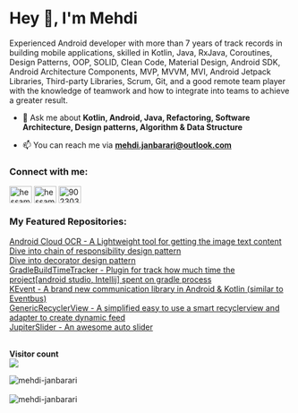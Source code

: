 <h1 align="left">Hey 👋, I'm Mehdi</h1>
<p align="left">Experienced Android developer with more than 7 years of track records in building mobile applications, skilled in Kotlin, Java, RxJava, Coroutines, Design Patterns, OOP, SOLID, Clean Code, Material Design, Android SDK, Android Architecture Components, MVP, MVVM, MVI, Android Jetpack Libraries, Third-party Libraries, Scrum, Git, and a good remote team player with the knowledge of teamwork and how to integrate into teams to achieve a greater result.</p>
  

- 💬 Ask me about **Kotlin, Android, Java, Refactoring, Software Architecture, Design patterns, Algorithm & Data Structure**

- 📫 You can reach me via **mehdi.janbarari@outlook.com**

<h3 align="left">Connect with me:</h3>
<p align="left">
<a href="https://twitter.com/mehdijanbarari" target="blank"><img align="center" src="https://cdn.jsdelivr.net/npm/simple-icons@3.0.1/icons/twitter.svg" alt="hessamcodes" height="30" width="40" /></a>
<a href="https://linkedin.com/in/mehdijanbarari" target="blank"><img align="center" src="https://cdn.jsdelivr.net/npm/simple-icons@3.0.1/icons/linkedin.svg" alt="hessam-emami" height="30" width="40" /></a>
<a href="https://stackoverflow.com/users/8607069" target="blank"><img align="center" src="https://cdn.jsdelivr.net/npm/simple-icons@3.0.1/icons/stackoverflow.svg" alt="9023032" height="30" width="40" /></a>
</p>

<h3 align="left">My Featured Repositories:</h3>
<a href="https://github.com/janbarari/android-cloud-ocr" target="_blank">Android Cloud OCR - A Lightweight tool for getting the image text content</a>
<br/>
<a href="https://github.com/janbarari/ChainOfResponsibilityPattern" target="_blank">Dive into chain of responsibility design pattern</a>
<br/>
<a href="https://github.com/janbarari/DecoratorPattern" target="_blank">Dive into decorator design pattern</a>
<br/>
<a href="https://github.com/janbarari/GradleBuildTimeTracker" target="_blank">GradleBuildTimeTracker - Plugin for track how much time the project[android studio, Intellij] spent on gradle process</a>
<br/>
<a href="https://github.com/janbarari/KEvent" target="_blank">KEvent - A brand new communication library in Android & Kotlin (similar to Eventbus)</a>
<br/>
<a href="https://github.com/janbarari/GenericRecyclerView">GenericRecyclerView - A simplified easy to use a smart recyclerview and adapter to create dynamic feed</a>
<br/>
<a href="https://github.com/janbarari/JupiterSlider">JupiterSlider - An awesome auto slider</a>
<br/>

<br/>
<p><strong>Visitor count</strong><br/>
<img src="https://profile-counter.glitch.me/janbarari/count.svg" />
</p>

<div class="row">
  <div class="col">
  <img src="https://github-readme-stats.vercel.app/api/top-langs?username=janbarari&show_icons=true&locale=en&layout=compact" alt="mehdi-janbarari" />
  </div>
  <br/>
  <div class="col">
      <img src="https://github-readme-stats.vercel.app/api?username=janbarari&show_icons=true&locale=en" alt="mehdi-janbarari" />
  </div>
</div>


